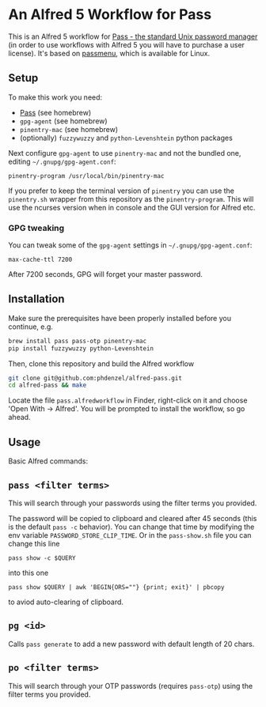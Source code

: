 # An Alfred 5 Workflow for Pass

This is an Alfred 5 workflow for [Pass - the standard Unix password manager](https://www.passwordstore.org/) 
(in order to use workflows with Alfred 5 you will have to purchase a user license).
It's based on [passmenu](http://git.zx2c4.com/password-store/tree/contrib/dmenu/passmenu), which is available for Linux.


## Setup

To make this work you need:
* [Pass](https://www.passwordstore.org/) (see homebrew)
* `gpg-agent` (see homebrew)
* `pinentry-mac` (see homebrew)
* (optionally) `fuzzywuzzy` and `python-Levenshtein` python packages

Next configure `gpg-agent` to use `pinentry-mac` and not the bundled one, editing `~/.gnupg/gpg-agent.conf`:

```
pinentry-program /usr/local/bin/pinentry-mac
```

If you prefer to keep the terminal version of `pinentry` you can use the
`pinentry.sh` wrapper from this repository as the `pinentry-program`. This will
use the ncurses version when in console and the GUI version for Alfred etc.


### GPG tweaking

You can tweak some of the `gpg-agent` settings in `~/.gnupg/gpg-agent.conf`:

```
max-cache-ttl 7200
```

After 7200 seconds, GPG will forget your master password.

## Installation

Make sure the prerequisites have been properly installed before you continue, e.g.
```bash
brew install pass pass-otp pinentry-mac
pip install fuzzywuzzy python-Levenshtein
```

Then, clone this repository and build the Alfred workflow
``` bash
git clone git@github.com:phdenzel/alfred-pass.git
cd alfred-pass && make
```
Locate the file `pass.alfredworkflow` in Finder, right-click on it and choose 'Open With -> Alfred'.
You will be prompted to install the workflow, so go ahead.


## Usage

Basic Alfred commands:

## `pass <filter terms>`

This will search through your passwords using the filter terms you provided.

The password will be copied to clipboard and cleared after 45 seconds (this is the default
`pass -c` behavior).  You can change that time by modifying the env variable
`PASSWORD_STORE_CLIP_TIME`. Or in the `pass-show.sh` file you can change this line

```
pass show -c $QUERY
```

into this one

```
pass show $QUERY | awk 'BEGIN{ORS=""} {print; exit}' | pbcopy
```

to aviod auto-clearing of clipboard.

## `pg <id>`

Calls `pass generate` to add a new password with default length of 20 chars.

## `po <filter terms>`

This will search through your OTP passwords (requires `pass-otp`) using the filter terms you provided.
